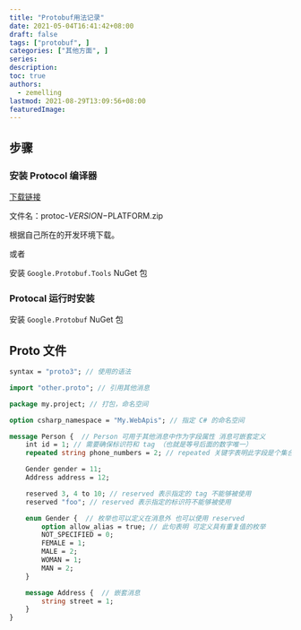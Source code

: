 ```yaml
---
title: "Protobuf用法记录"
date: 2021-05-04T16:41:42+08:00
draft: false
tags: ["protobuf", ]
categories: ["其他方面", ]
series:
description:
toc: true
authors:
  - zemelling
lastmod: 2021-08-29T13:09:56+08:00
featuredImage:
---
```


## 步骤

### 安装 Protocol 编译器

[下载链接](https://github.com/protocolbuffers/protobuf/releases)

文件名：protoc-$VERSION-$PLATFORM.zip

根据自己所在的开发环境下载。

或者

安装 `Google.Protobuf.Tools` NuGet 包

### Protocal 运行时安装

安装 `Google.Protobuf` NuGet 包

## Proto 文件

```protobuf
syntax = "proto3"; // 使用的语法

import "other.proto"; // 引用其他消息

package my.project; // 打包，命名空间

option csharp_namespace = "My.WebApis"; // 指定 C# 的命名空间

message Person {  // Person 可用于其他消息中作为字段属性 消息可嵌套定义
    int id = 1; // 需要确保标识符和 tag （也就是等号后面的数字唯一）
    repeated string phone_numbers = 2; // repeated 关键字表明此字段是个集合

    Gender gender = 11;
    Address address = 12;

    reserved 3, 4 to 10; // reserved 表示指定的 tag 不能够被使用
    reserved "foo"; // reserved 表示指定的标识符不能够被使用

    enum Gender {  // 枚举也可以定义在消息外 也可以使用 reserved
        option allow_alias = true; // 此句表明 可定义具有重复值的枚举
        NOT_SPECIFIED = 0;
        FEMALE = 1;
        MALE = 2;
        WOMAN = 1;
        MAN = 2;
    }

    message Address {  // 嵌套消息
        string street = 1;
    }
}
```